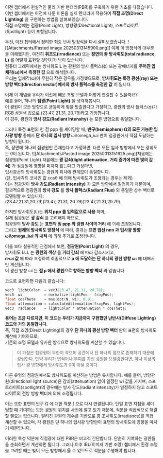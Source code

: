 이전 챕터에서 현실적인 물리 기반 렌더러(PBR)를 구축하기 위한 기초를 다졌습니다.  
이번 챕터에서는 이전에 다룬 이론을 실제 렌더러에 적용하여 **직접 조명(Direct Lighting)** 을 구현하는 방법을 살펴보겠습니다.  
직접 조명에는 점광(Point Light), 방향광(Directional Light), 스포트라이트(Spotlight) 등이 포함됩니다.

우선, 이전 챕터에서 정리한 최종 반사 방정식을 다시 살펴보겠습니다.
![[Attachments/Pasted image 20250313145900.png]]
이제 이 방정식의 대부분을 이해했지만, 여전히 **휘조도(irradiance)** 또는 **장면의 총 방사휘도(total radiance, L)** 를 어떻게 표현할 것인지가 남아 있습니다.  
컴퓨터 그래픽에서는 방사휘도 **L** 는 광원의 방사 플럭스(ϕ) 또는 광에너지를 **주어진 입체각(ω)에서 측정한 값** 으로 해석합니다.  
우리는 입체각(ω)이 무한히 작은 경우를 가정했으므로, **방사휘도는 특정 광선(ray) 또는 방향 벡터(direction vector)에서의 방사 플럭스를 측정한 값** 이 됩니다.

이제 이 개념을 우리가 이전에 배운 조명 모델과 어떻게 연결할 수 있을까요?  
예를 들어, 하나의 **점광(Point Light)** 을 생각해봅시다.  
이 광원이 모든 방향으로 균등하게 빛을 방출한다고 가정하고, 광원의 방사 플럭스(ϕ)가 RGB 삼원색 값으로 (23.47, 21.31, 20.79)라고 가정합니다.  
이 경우, 광원의 **방사 강도(Radiant Intensity)** 는 모든 방향으로 동일합니다.

그러나 특정 표면의 한 점 ppp 를 셰이딩할 때, **반구(hemisphere) Ω의 모든 가능한 입사광 방향** 중에서 **단 하나의 입사 방향** ωi\omega_iωi​ 만이 점광원에서 직접 도달하는 방향이 됩니다.  
즉, 장면에 하나의 점광원만 존재한다고 가정하면, 다른 모든 입사 방향에서 오는 광휘도는 0이 됩니다.
![[Attachments/Pasted image 20250313151625.png]]처음에는 점광원(Point Light)
처음에는 **광 감쇠(light attenuation, 거리 증가에 따른 빛의 감쇠)** 가 점광원에 영향을 미치지 않는다고 가정하면,  
입사광선의 방사휘도는 광원의 위치에 관계없이 동일합니다.  
(단, 입사각의 코사인 값 cos⁡θ 에 의해 방사휘도가 조정되는 경우는 제외)  
이는 점광원이 **방사 강도(Radiant Intensity)** 가 모든 방향에서 일정하기 때문이며,  
결과적으로 점광원의 **방사 강도** 를 **방사 플럭스(Radiant Flux)** 와 동일한 상수 벡터로 모델링할 수 있습니다:  
(23.47,21.31,20.79)(23.47, 21.31, 20.79)(23.47,21.31,20.79).

하지만 방사휘도(L)는 **위치 ppp 를 입력값으로 사용** 하며,  
실제 점광원은 **광 감쇠** 를 고려해야 하므로,  
점광원의 **방사 강도** 는 **표면의 점 ppp 와 광원 사이의 거리** 에 의해 조정됩니다.  
그리고 **원래의 방사휘도 방정식** 에 따라, 결과는 **표면 법선 nnn 과 입사광 방향 ωi\omega_iωi​ 의 내적** 에 의해 추가로 조정됩니다.

이를 보다 실용적인 관점에서 보면, **점광원(Point Light)** 의 경우,  
방사휘도 LLL 는 **광원의 색상** 을 **거리 감쇠** 에 따라 감소시키고,  
**n⋅ωi​ 값** 에 따라 조정하여 최종적으로 **p 에 도달하는 단 하나의 광선 방향 ωi** 에 대해서만 계산됩니다.  
이 광선 방향 ωi 는 **점 p 에서 광원으로 향하는 방향 벡터** 와 같습니다.

코드로 표현하면 다음과 같습니다:
```cpp
vec3  lightColor  = vec3(23.47, 21.31, 20.79);
vec3  wi          = normalize(lightPos - fragPos);
float cosTheta    = max(dot(N, wi), 0.0);
float attenuation = calculateAttenuation(fragPos, lightPos);
vec3  radiance    = lightColor * attenuation * cosTheta;
```
**용어는 조금 다르지만, 이 코드는 우리가 지금까지 구현했던 난반사(Diffuse Lighting) 코드와 거의 동일합니다.**  
즉, 직접 조명(Direct Lighting)의 경우 **단 하나의 광선 방향 벡터** 만이 표면의 방사휘도 계산에 기여하므로,  
기존의 조명 모델과 유사한 방식으로 방사휘도를 계산할 수 있습니다.

>이 가정은 점광원이 무한히 작으며 공간에서 단 하나의 점으로 존재하기 때문에 성립한다. 만약 우리가 면적이나 부피를 가진 광원을 모델링한다면, 하나 이상의 입사 광 방향에서 방사휘도가 0이 아닐 것이다.

다른 유형의 점광원에서도 방사휘도를 계산하는 방법은 유사합니다. 예를 들어, 방향광원(directional light source)은 감쇠(attenuation) 없이 일정한 wi​ 값을 가지며, 스포트라이트(spotlight)의 경우에는 방사 강도(radiant intensity)가 일정하지 않고 스포트라이트의 전방 방향 벡터에 의해 조정됩니다.

이는 또한 표면의 반구 Ω 에 대한 적분 ∫ 으로 다시 연결됩니다. 단일 표면 지점을 셰이딩할 때 기여하는 모든 광원의 위치를 사전에 알고 있기 때문에, 적분을 직접적으로 해결할 필요는 없습니다. 알려진 광원의 개수를 기반으로 총 조사휘도(irradiance)를 직접 계산할 수 있으며, 각 광원은 단 하나의 입사광 방향만이 표면의 방사휘도에 영향을 미치기 때문입니다.

이러한 특성 덕분에 직접광에 대한 PBR은 비교적 간단합니다. 단순히 기여하는 광원들을 순회하면서 계산하면 됩니다. 그러나 이후 IBL(이미지 기반 조명) 챕터에서 환경 조명을 고려할 때는 빛이 모든 방향에서 올 수 있으므로 적분을 수행해야 합니다.